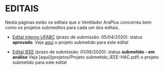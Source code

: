 # EDITAIS

Nesta páginas estão os editais que o Ventilador AraPlus concorreu bem como os projetos submeditos para cada um dos editais.

- [Edital interno UFABC](editais/Edital-42_2020-chamada-de-propostas-covid-19.pdf) (prazo de submissão: 05/04/2020): status **aprovado**.
Veja [aqui](projetos/Projeto_VentiladorPulmonar_AraPlus_edital_UFABC.pdf) o projeto submetido para este edital

- [Edital IEEE](Edital_IEEE-HAC-Projects-CfP-COVID-19-10-April-2020-FINAL.pdf) (prazo de submissão: 01/06/2020): status **submetido - em análise** Veja [aqui](projetos/Projeto submetido_IEEE-HAC.pdf) o projeto submetido para este edital


